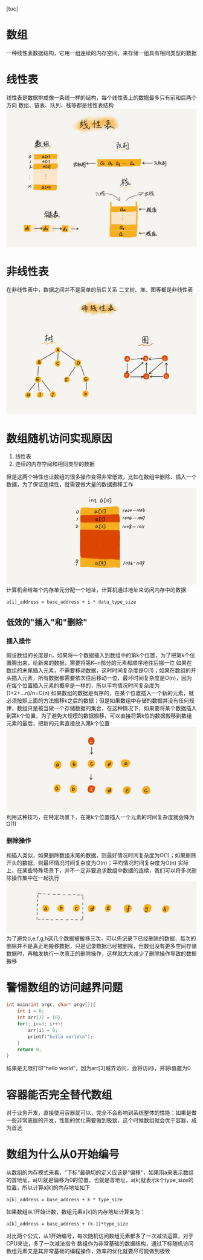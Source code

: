 [toc]

# 数组
一种线性表数据结构，它用一组连续的内存空间，来存储一组具有相同类型的数据

# 线性表
线性表是数据排成像一条线一样的结构，每个线性表上的数据最多只有前和后两个方向
数组、链表、队列、栈等都是线性表结构
![](./image/4.jpg)

# 非线性表
在非线性表中，数据之间并不是简单的前后关系
二叉树、堆、图等都是非线性表
![](./image/5.jpg)

# 数组随机访问实现原因
1. 线性表
2. 连续的内存空间和相同类型的数据

但是这两个特性也让数组的很多操作变得非常低效，比如在数组中删除、插入一个数据，为了保证连续性，就需要做大量的数据搬移工作
![](./image/6.jpg)
计算机会给每个内存单元分配一个地址，计算机通过地址来访问内存中的数据
```
a[i]_address = base_address + i * data_type_size
```

## 低效的"插入"和"删除"
### 插入操作
假设数组的长度是n，如果将一个数据插入到数组中的第k个位置，为了把第k个位置腾出来，给新来的数据，需要将第K~n部分的元素都顺序地往后挪一位
如果在数组的末尾插入元素，不需要移动数据，这时时间复杂度是O(1)；如果在数组的开头插入元素，所有数据都需要依次往后移动一位，最坏时间复杂度是O(n)，因为在每个位置插入元素的概率是一样的，所以平均情况时间复杂度为(1+2+...n)/n=O(n)
如果数组的数据是有序的，在某个位置插入一个新的元素，就必须按照上面的方法搬移k之后的数据；但是如果数组中存储的数据并没有任何规律，数组只是被当做一个存储数据的集合，在这种情况下，如果要将某个数据插入到第k个位置，为了避免大规模的数据搬移，可以直接将第k位的数据搬移到数组元素的最后，把新的元素直接放入第k个位置
![](./image/7.jpg)
利用这种技巧，在特定场景下，在第k个位置插入一个元素的时间复杂度就会降为O(1)
### 删除操作
和插入类似，如果删除数组末尾的数据，则最好情况时间复杂度为O(1)；如果删除开头的数据，则最坏情况时间复杂度为O(n)；平均情况时间复杂度为O(n)
实际上，在某些特殊场景下，并不一定非要追求数组中数据的连续，我们可以将多次删除操作集中在一起执行
![](./image/8.jpg)
为了避免d,e,f,g,h这几个数据被搬移三次，可以先记录下已经删除的数据，每次的删除并不是真正地搬移数据，只是记录数据已经被删除，但数组没有更多空间存储数据时，再触发执行一次真正的删除操作，这样就大大减少了删除操作导致的数据搬移

# 警惕数组的访问越界问题
```c
int main(int argc, char* argv[]){
    int i = 0;
    int arr[3] = {0};
    for(; i<=3; i++){
        arr[i] = 0;
        printf("hello world\n");
    }
    return 0;
}
```
结果是无限打印“hello world”，因为arr[3]越界访问，会将访问i，并将i值置为0

# 容器能否完全替代数组
对于业务开发，直接使用容器就可以，完全不会影响到系统整体的性能；如果是做一些非常底层的开发，性能的优化需要做到极致，这个时候数组就会优于容器，成为首选

# 数组为什么从0开始编号
从数组的内存模式来看，"下标"最确切的定义应该是"偏移"，如果用a来表示数组的首地址，a[0]就是偏移为0的位置，也就是首地址，a[k]就表示k个type_size的位置，所以计算a[k]的内存地址如下
```
a[k]_address = base_address + k * type_size
```
如果数组从1开始计数，数组元素a[k]的内存地址计算变为：
```
a[k]_address = base_address + (k-1)*type_size
```
对比两个公式，从1开始编号，每次随机访问数组元素都多了一次减法运算，对于CPU来说，多了一次减法指令
数组作为非常基础的数据结构，通过下标随机访问数组元素又是其非常基础的编程操作，效率的优化就要尽可能做到极致
